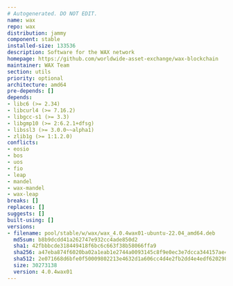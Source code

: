 ```yaml
---
# Autogenerated. DO NOT EDIT.
name: wax
repo: wax
distribution: jammy
component: stable
installed-size: 133536
description: Software for the WAX network
homepage: https://github.com/worldwide-asset-exchange/wax-blockchain
maintainer: WAX Team
section: utils
priority: optional
architecture: amd64
pre-depends: []
depends:
- libc6 (>= 2.34)
- libcurl4 (>= 7.16.2)
- libgcc-s1 (>= 3.3)
- libgmp10 (>= 2:6.2.1+dfsg)
- libssl3 (>= 3.0.0~~alpha1)
- zlib1g (>= 1:1.2.0)
conflicts:
- eosio
- bos
- uos
- fio
- leap
- mandel
- wax-mandel
- wax-leap
breaks: []
replaces: []
suggests: []
built-using: []
versions:
- filename: pool/stable/w/wax/wax_4.0.4wax01-ubuntu-22.04_amd64.deb
  md5sum: b8b9dcdd41a262747e932cc4ade850d2
  sha1: 42fbbbcde318449418f6bc6c663f38b58066ffa9
  sha256: a47eba874f6020ba02a1eab1e2744a0093145c8f9e0ec3e7dcca344157ae447d
  sha512: 2e071668d6bfe0f50009802213e4632d1a606cc4d4e2fb2dd4e4edf620298d88b6e3654166290579587af2ff1a63a0c754b1fd9804ed78cc3bb9d017a2eb5268
  size: 30273138
  version: 4.0.4wax01
---
```

